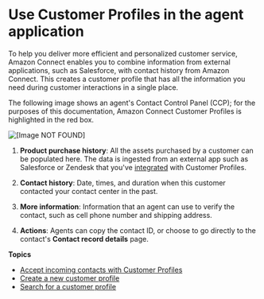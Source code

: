 # Use Customer Profiles in the agent application<a name="use-customer-profiles"></a>

To help you deliver more efficient and personalized customer service, Amazon Connect enables you to combine information from external applications, such as Salesforce, with contact history from Amazon Connect\. This creates a customer profile that has all the information you need during customer interactions in a single place\.

The following image shows an agent's Contact Control Panel \(CCP\); for the purposes of this documentation, Amazon Connect Customer Profiles is highlighted in the red box\.

![\[Image NOT FOUND\]](http://docs.aws.amazon.com/connect/latest/adminguide/images/customer-profiles-concepts-intro3.png)

1. **Product purchase history**: All the assets purchased by a customer can be populated here\. The data is ingested from an external app such as Salesforce or Zendesk that you've [integrated](integrate-external-apps-customer-profiles.md) with Customer Profiles\. 

1. **Contact history**: Date, times, and duration when this customer contacted your contact center in the past\. 

1. **More information**: Information that an agent can use to verify the contact, such as cell phone number and shipping address\. 

1. **Actions**: Agents can copy the contact ID, or choose to go directly to the contact's **Contact record details** page\. 

**Topics**
+ [Accept incoming contacts with Customer Profiles](select-customer-profile.md)
+ [Create a new customer profile](create-new-customer-profile.md)
+ [Search for a customer profile](search-customer-profile.md)